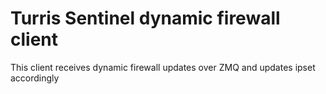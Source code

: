 # Turris Sentinel dynamic firewall client

This client receives dynamic firewall updates over ZMQ and updates ipset accordingly
